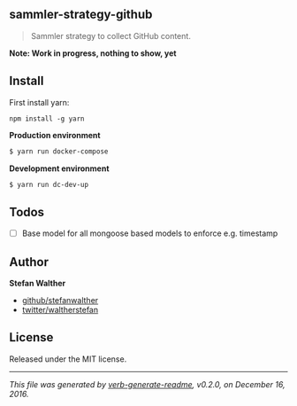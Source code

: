 ## sammler-strategy-github

> Sammler strategy to collect GitHub content.

**Note: Work in progress, nothing to show, yet**

## Install

First install yarn:

```
npm install -g yarn
```

**Production environment**

```sh
$ yarn run docker-compose
```

**Development environment**

```sh
$ yarn run dc-dev-up
```

## Todos

* [ ] Base model for all mongoose based models to enforce e.g. timestamp

## Author

**Stefan Walther**

* [github/stefanwalther](https://github.com/stefanwalther)
* [twitter/waltherstefan](http://twitter.com/waltherstefan)

## License

Released under the MIT license.

***

_This file was generated by [verb-generate-readme](https://github.com/verbose/verb-generate-readme), v0.2.0, on December 16, 2016._